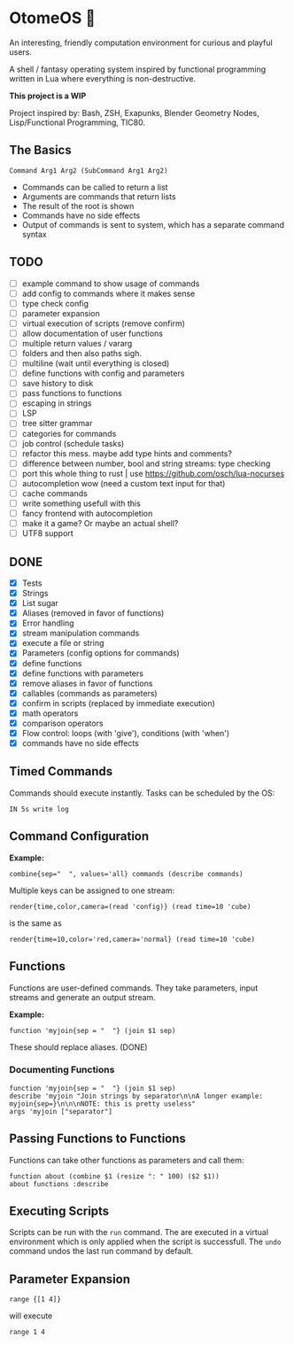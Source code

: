 # OtomeOS 💮

An interesting, friendly computation environment for curious and playful users.

A shell / fantasy operating system inspired by functional programming written in Lua where everything is non-destructive.

**This project is a WIP**

Project inspired by: Bash, ZSH, Exapunks, Blender Geometry Nodes, Lisp/Functional Programming, TIC80.

## The Basics

```
Command Arg1 Arg2 (SubCommand Arg1 Arg2)
```

* Commands can be called to return a list
* Arguments are commands that return lists
* The result of the root is shown
* Commands have no side effects
* Output of commands is sent to system, which has a separate command syntax

## TODO

- [ ] example command to show usage of commands
- [ ] add config to commands where it makes sense
- [ ] type check config
- [ ] parameter expansion
- [ ] virtual execution of scripts (remove confirm)
- [ ] allow documentation of user functions
- [ ] multiple return values / vararg
- [ ] folders and then also paths sigh.
- [ ] multiline (wait until everything is closed)
- [ ] define functions with config and parameters
- [ ] save history to disk
- [ ] pass functions to functions
- [ ] escaping in strings
- [ ] LSP
- [ ] tree sitter grammar
- [ ] categories for commands
- [ ] job control (schedule tasks)
- [ ] refactor this mess. maybe add type hints and comments?
- [ ] difference between number, bool and string streams: type checking
- [ ] port this whole thing to rust | use https://github.com/osch/lua-nocurses
- [ ] autocompletion wow (need a custom text input for that)
- [ ] cache commands
- [ ] write something usefull with this
- [ ] fancy frontend with autocompletion
- [ ] make it a game? Or maybe an actual shell?
- [ ] UTF8 support

## DONE

- [x] Tests
- [x] Strings
- [x] List sugar
- [x] Aliases (removed in favor of functions)
- [x] Error handling
- [x] stream manipulation commands
- [x] execute a file or string
- [x] Parameters (config options for commands)
- [x] define functions
- [x] define functions with parameters
- [x] remove aliases in favor of functions
- [x] callables (commands as parameters)
- [x] confirm in scripts (replaced by immediate execution)
- [x] math operators
- [x] comparison operators
- [x] Flow control: loops (with 'give'), conditions (with 'when')
- [x] commands have no side effects

## Timed Commands

Commands should execute instantly. Tasks can be scheduled by the OS:

```
IN 5s write log
```

## Command Configuration

**Example:**

```
combine{sep="  ", values='all} commands (describe commands)
```

Multiple keys can be assigned to one stream:

```
render{time,color,camera=(read 'config)} (read time=10 'cube)
```

is the same as

```
render{time=10,color='red,camera='normal} (read time=10 'cube)
```

## Functions

Functions are user-defined commands. They take parameters, input streams and
generate an output stream.

**Example:**

```
function 'myjoin{sep = "  "} (join $1 sep) 
```

These should replace aliases. (DONE)

### Documenting Functions

```
function 'myjoin{sep = "  "} (join $1 sep) 
describe 'myjoin "Join strings by separator\n\nA longer example: myjoin{sep=}\n\n\nNOTE: this is pretty useless"
args 'myjoin ["separator"]
```

## Passing Functions to Functions

Functions can take other functions as parameters and call them:

```
function about (combine $1 (resize ": " 100) ($2 $1))
about functions :describe
```

## Executing Scripts

Scripts can be run with the `run` command. The are executed in a virtual
environment which is only applied when the script is successfull.
The `undo` command undos the last run command by default.

## Parameter Expansion

```
range {[1 4]}
```

will execute

```
range 1 4
```
